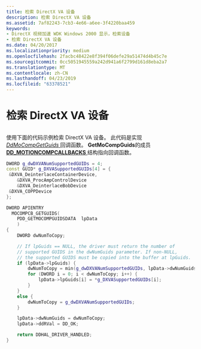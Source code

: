 ```yaml
---
title: 检索 DirectX VA 设备
description: 检索 DirectX VA 设备
ms.assetid: 7af82243-7cb3-4e66-a6ee-3f4220baa459
keywords:
- DirectX 视频加速 WDK Windows 2000 显示，检索设备
- 检索 DirectX VA 设备
ms.date: 04/20/2017
ms.localizationpriority: medium
ms.openlocfilehash: 2facbc48422e8f394f06defe29a51474d4b45c7e
ms.sourcegitcommit: 0cc5051945559a242d941a6f2799d161d8eba2a7
ms.translationtype: MT
ms.contentlocale: zh-CN
ms.lasthandoff: 04/23/2019
ms.locfileid: "63378521"
---
```

# <a name="retrieving-directx-va-devices"></a>检索 DirectX VA 设备


## <span id="ddk_retrieving_directx_va_devices_gg"></span><span id="DDK_RETRIEVING_DIRECTX_VA_DEVICES_GG"></span>


使用下面的代码示例检索 DirectX VA 设备。 此代码是实现[ *DdMoCompGetGuids* ](https://msdn.microsoft.com/library/windows/hardware/ff550236)回调函数。 **GetMoCompGuids**的成员[ **DD\_MOTIONCOMPCALLBACKS** ](https://msdn.microsoft.com/library/windows/hardware/ff551660)结构指向回调函数。

```cpp
DWORD g_dwDXVANumSupportedGUIDs = 4;
const GUID* g_DXVASupportedGUIDs[4] = {
 &DXVA_DeinterlaceContainerDevice,
    &DXVA_ProcAmpControlDevice
    &DXVA_DeinterlaceBobDevice
 &DXVA_COPPDevice
};

DWORD APIENTRY
  MOCOMPCB_GETGUIDS(
    PDD_GETMOCOMPGUIDSDATA  lpData
    )
{
    DWORD dwNumToCopy;

    // If lpGuids == NULL, the driver must return the number of 
    // supported GUIDS in the dwNumGuids parameter. If non-NULL, 
    // the supported GUIDS must be copied into the buffer at lpGuids.
    if (lpData->lpGuids) {
        dwNumToCopy = min(g_dwDXVANumSupportedGUIDs, lpData->dwNumGuids);
        for (DWORD i = 0; i < dwNumToCopy; i++) {
            lpData->lpGuids[i] = *g_DXVASupportedGUIDs[i];
        }
    }
    else {
        dwNumToCopy = g_dwDXVANumSupportedGUIDs;
    }

    lpData->dwNumGuids = dwNumToCopy;
    lpData->ddRVal = DD_OK;

    return DDHAL_DRIVER_HANDLED;
}
```

 

 





